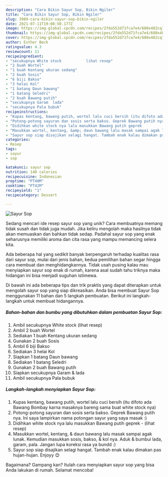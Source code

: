 ```yaml
---
description: "Cara Bikin Sayur Sop, Bikin Ngiler"
title: "Cara Bikin Sayur Sop, Bikin Ngiler"
slug: 3989-cara-bikin-sayur-sop-bikin-ngiler
date: 2021-07-11T19:08:50.177Z
image: https://img-global.cpcdn.com/recipes/2fda552d71fca7e4/680x482cq70/sayur-sop-foto-resep-utama.jpg
thumbnail: https://img-global.cpcdn.com/recipes/2fda552d71fca7e4/680x482cq70/sayur-sop-foto-resep-utama.jpg
cover: https://img-global.cpcdn.com/recipes/2fda552d71fca7e4/680x482cq70/sayur-sop-foto-resep-utama.jpg
author: Esther Beck
ratingvalue: 4.3
reviewcount: 11
recipeingredient:
- "secukupnya White stock           lihat resep"
- "2 buah Wortel"
- "1 buah Kentang ukuran sedang"
- "2 buah Sosis"
- "6 biji Bakso"
- "3 helai Kol"
- "1 batang Daun bawang"
- "1 batang Seledri"
- "2 buah Bawang putih"
- "secukupnya Garam  lada"
- "secukupnya Pala bubuk"
recipeinstructions:
- "Kupas kentang, bawang putih, wortel lalu cuci bersih (itu difoto ada Bawang Bombay karna masaknya bareng sama buat white stock nya)"
- "Potong-potong sayuran dan sosis serta bakso. Geprek Bawang putih nya. Ini saya lampirkan nama potongan sayur yang saya masak :)"
- "Didihkan white stock nya lalu masukkan Bawang putih geprek           (lihat resep)"
- "Masukkan wortel, kentang, &amp; daun bawang lalu masak sampai agak lunak. Kemudian masukkan sosis, bakso, &amp; kol nya. Aduk &amp; bumbui lada, garam, pala. Jangan lupa koreksi rasa ya bundd :)"
- "Sayur sop siap disajikan selagi hangat. Tambah enak kalau dimakan pas hujan-hujan. Enjoyy 😊"
categories:
- Resep
tags:
- sayur
- sop

katakunci: sayur sop 
nutrition: 140 calories
recipecuisine: Indonesian
preptime: "PT40M"
cooktime: "PT42M"
recipeyield: "1"
recipecategory: Dessert

---
```



![Sayur Sop](https://img-global.cpcdn.com/recipes/2fda552d71fca7e4/680x482cq70/sayur-sop-foto-resep-utama.jpg)

Sedang mencari ide resep sayur sop yang unik? Cara membuatnya memang tidak susah dan tidak juga mudah. Jika keliru mengolah maka hasilnya tidak akan memuaskan dan bahkan tidak sedap. Padahal sayur sop yang enak seharusnya memiliki aroma dan cita rasa yang mampu memancing selera kita.



Ada beberapa hal yang sedikit banyak berpengaruh terhadap kualitas rasa dari sayur sop, mulai dari jenis bahan, kedua pemilihan bahan segar hingga cara membuat dan menghidangkannya. Tidak usah pusing kalau mau menyiapkan sayur sop enak di rumah, karena asal sudah tahu triknya maka hidangan ini bisa menjadi suguhan istimewa.


Di bawah ini ada beberapa tips dan trik praktis yang dapat diterapkan untuk mengolah sayur sop yang siap dikreasikan. Anda bisa membuat Sayur Sop menggunakan 11 bahan dan 5 langkah pembuatan. Berikut ini langkah-langkah untuk membuat hidangannya.

<!--inarticleads1-->

##### Bahan-bahan dan bumbu yang dibutuhkan dalam pembuatan Sayur Sop:

1. Ambil secukupnya White stock           (lihat resep)
1. Ambil 2 buah Wortel
1. Sediakan 1 buah Kentang ukuran sedang
1. Gunakan 2 buah Sosis
1. Ambil 6 biji Bakso
1. Sediakan 3 helai Kol
1. Siapkan 1 batang Daun bawang
1. Sediakan 1 batang Seledri
1. Gunakan 2 buah Bawang putih
1. Siapkan secukupnya Garam &amp; lada
1. Ambil secukupnya Pala bubuk




<!--inarticleads2-->

##### Langkah-langkah menyiapkan Sayur Sop:

1. Kupas kentang, bawang putih, wortel lalu cuci bersih (itu difoto ada Bawang Bombay karna masaknya bareng sama buat white stock nya)
1. Potong-potong sayuran dan sosis serta bakso. Geprek Bawang putih nya. Ini saya lampirkan nama potongan sayur yang saya masak :)
1. Didihkan white stock nya lalu masukkan Bawang putih geprek -           (lihat resep)
1. Masukkan wortel, kentang, &amp; daun bawang lalu masak sampai agak lunak. Kemudian masukkan sosis, bakso, &amp; kol nya. Aduk &amp; bumbui lada, garam, pala. Jangan lupa koreksi rasa ya bundd :)
1. Sayur sop siap disajikan selagi hangat. Tambah enak kalau dimakan pas hujan-hujan. Enjoyy 😊




Bagaimana? Gampang kan? Itulah cara menyiapkan sayur sop yang bisa Anda lakukan di rumah. Selamat mencoba!
